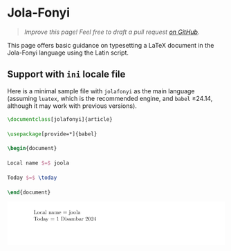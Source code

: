 # Jola-Fonyi

<blockquote>
  <p><em>Improve this page! Feel free to draft a pull request <a href="https://github.com/latex3/babel/tree/docs/docs">on GitHub</a></em>.</p>
</blockquote>

This page offers basic guidance on typesetting a LaTeX document in the
Jola-Fonyi language using the Latin script.

## Support with `ini` locale file

Here is a minimal sample file with `jolafonyi` as the main language
(assuming `luatex`, which is the recommended engine, and `babel` ≥24.14,
although it may work with previous versions).

```tex
\documentclass[jolafonyi]{article}

\usepackage[provide=*]{babel}

\begin{document}

Local name $=$ joola

Today $=$ \today

\end{document}
```

![](../media/locale-jolafonyi.png)
